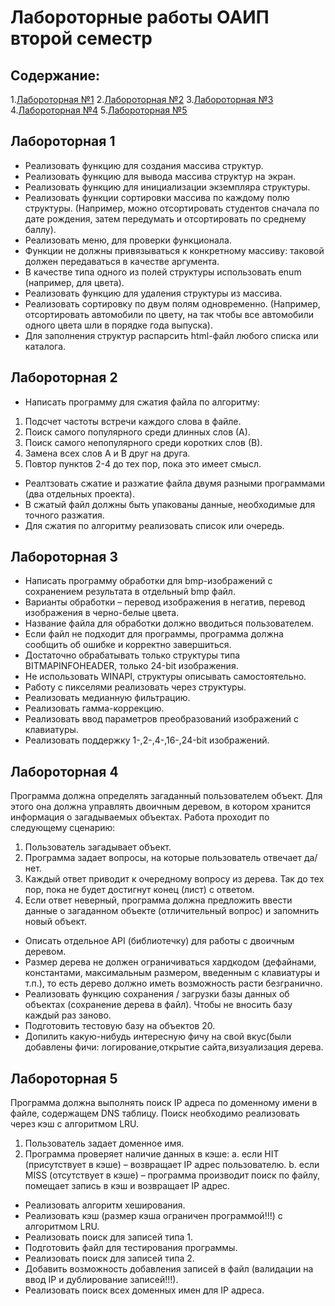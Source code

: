 # Лабороторные работы ОАИП второй семестр

## Содержание:

1.[Лабороторная №1](#лабороторная-1)
2.[Лабороторная №2](#лабороторная-2)
3.[Лабороторная №3](#лабороторная-3)
4.[Лабороторная №4](#лабороторная-4)
5.[Лабороторная №5](#лабороторная-5)

## Лабороторная 1
- Реализовать функцию для создания массива структур.
- Реализовать функцию для вывода массива структур на экран.
- Реализовать функцию для инициализации экземпляра структуры.
- Реализовать функции сортировки массива по каждому полю структуры. (Например, можно отсортировать студентов сначала по дате рождения, затем передумать и отсортировать по среднему баллу).
- Реализовать меню, для проверки функционала.
- Функции не должны привязываться к конкретному массиву: таковой должен передаваться в качестве аргумента.
- В качестве типа одного из полей структуры использовать enum (например, для цвета).
- Реализовать функцию для удаления структуры из массива.
- Реализовать сортировку по двум полям одновременно. (Например, отсортировать автомобили по цвету, на так чтобы все автомобили одного цвета шли в порядке года выпуска).
- Для заполнения структур распарсить html-файл любого списка или каталога.
## Лабороторная 2
- Написать программу для сжатия файла по алгоритму:
1.	Подсчет частоты встречи каждого слова в файле.
2.	Поиск самого популярного среди длинных слов (А).
3.	Поиск самого непопулярного среди коротких слов (В).
4.	Замена всех слов А и В друг на друга.
5.	Повтор пунктов 2-4 до тех пор, пока это имеет смысл.
- Реалтзовать сжатие и разжатие файла двумя разными программами (два отдельных проекта).
- В сжатый файл должны быть упакованы данные, необходимые для точного разжатия.
- Для сжатия по алгоритму реализовать список или очередь.
## Лабороторная 3
- Написать программу обработки для bmp-изображений с сохранением результата в отдельный bmp файл. 
- Варианты обработки – перевод изображения в негатив, перевод изображения в черно-белые цвета.
- Название файла для обработки должно вводиться пользователем.
- Если файл не подходит для программы, программа должна сообщить об ошибке и корректно завершиться.
- Достаточно обрабатывать только структуры типа BITMAPINFOHEADER, только 24-bit изображения.
- Не использовать WINAPI, структуры описывать самостоятельно.
- Работу с пикселями реализовать через структуры.
- Реализовать медианную фильтрацию.
- Реализовать гамма-коррекцию.
- Реализовать ввод параметров преобразований изображений с клавиатуры.
- Реализовать поддержку 1-,2-,4-,16-,24-bit изображений. 
## Лабороторная 4
Программа должна определять загаданный пользователем объект. Для этого она должна управлять двоичным деревом, в котором хранится информация о загадываемых объектах. Работа проходит по следующему сценарию:
1)	Пользователь загадывает объект.
2)	Программа задает вопросы, на которые пользователь отвечает да/нет.
3)	Каждый ответ приводит к очередному вопросу из дерева. Так до тех пор, пока не будет достигнут конец (лист) с ответом.
4)	Если ответ неверный, программа должна предложить ввести данные о загаданном объекте (отличительный вопрос) и запомнить новый объект.
- Описать отдельное API (библиотечку) для работы с двоичным деревом.
- Размер дерева не должен ограничиваться хардкодом (дефайнами, константами, максимальным размером, введенным с клавиатуры и т.п.), то есть дерево должно иметь возможность расти безгранично.
- Реализовать функцию сохранения / загрузки базы данных об объектах (сохранение дерева в файл). Чтобы не вносить базу каждый раз заново. 
- Подготовить тестовую базу на объектов 20.
- Допилить какую-нибудь интересную фичу на свой вкус(были добавлены фичи: логирование,открытие сайта,визуализация дерева.
## Лабороторная 5
Программа должна выполнять поиск IP адреса по доменному имени в файле, содержащем DNS таблицу. Поиск необходимо реализовать через кэш с алгоритмом LRU.
1) Пользователь задает доменное имя.
2) Программа проверяет наличие данных в кэше:
a. если HIT (присутствует в кэше) – возвращает IP адрес пользователю.
b. если MISS (отсутствует в кэше) – программа производит поиск по файлу, помещает запись в кэш и возвращает IP адрес. 
- Реализовать алгоритм хеширования.
- Реализовать кэш (размер кэша ограничен программой!!!) с алгоритмом LRU.
- Реализовать поиск для записей типа 1.
- Подготовить файл для тестирования программы.
- Реализовать поиск для записей типа 2.
- Добавить возможность добавления записей в файл (валидации на ввод IP и дублирование записей!!!).
- Реализовать поиск всех доменных имен для IP адреса.

